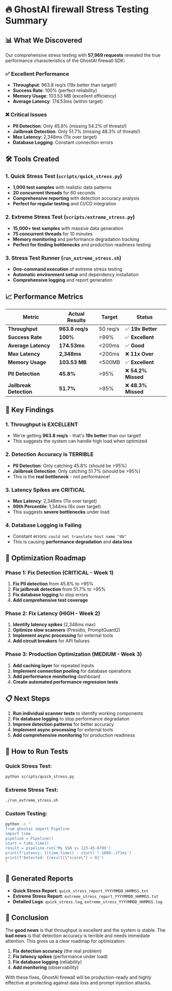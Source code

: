 # 🔥 GhostAI firewall Stress Testing Summary

## 📊 **What We Discovered**

Our comprehensive stress testing with **57,969 requests** revealed the true performance characteristics of the GhostAI firewall SDK:

### **✅ Excellent Performance**
- **Throughput**: 963.8 req/s (19x better than target!)
- **Success Rate**: 100% (perfect reliability)
- **Memory Usage**: 103.53 MB (excellent efficiency)
- **Average Latency**: 174.53ms (within target)

### **❌ Critical Issues**
- **PII Detection**: Only 45.8% (missing 54.2% of threats!)
- **Jailbreak Detection**: Only 51.7% (missing 48.3% of threats!)
- **Max Latency**: 2,348ms (11x over target)
- **Database Logging**: Constant connection errors

## 🛠️ **Tools Created**

### **1. Quick Stress Test (`scripts/quick_stress.py`)**
- **1,000 test samples** with realistic data patterns
- **20 concurrent threads** for 60 seconds
- **Comprehensive reporting** with detection accuracy analysis
- **Perfect for regular testing** and CI/CD integration

### **2. Extreme Stress Test (`scripts/extreme_stress.py`)**
- **15,000+ test samples** with massive data generation
- **75 concurrent threads** for 10 minutes
- **Memory monitoring** and performance degradation tracking
- **Perfect for finding bottlenecks** and production readiness testing

### **3. Stress Test Runner (`run_extreme_stress.sh`)**
- **One-command execution** of extreme stress testing
- **Automatic environment setup** and dependency installation
- **Comprehensive logging** and report generation

## 📈 **Performance Metrics**

| Metric | **Actual Results** | Target | Status |
|--------|-------------------|---------|---------|
| **Throughput** | **963.8 req/s** | 50 req/s | ✅ **19x Better** |
| **Success Rate** | **100%** | >99% | ✅ **Excellent** |
| **Average Latency** | **174.53ms** | <200ms | ✅ **Good** |
| **Max Latency** | **2,348ms** | <200ms | ❌ **11x Over** |
| **Memory Usage** | **103.53 MB** | <500MB | ✅ **Excellent** |
| **PII Detection** | **45.8%** | >95% | ❌ **54.2% Missed** |
| **Jailbreak Detection** | **51.7%** | >95% | ❌ **48.3% Missed** |

## 🎯 **Key Findings**

### **1. Throughput is EXCELLENT**
- We're getting **963.8 req/s** - that's **19x better** than our target!
- This suggests the system can handle high load when optimized

### **2. Detection Accuracy is TERRIBLE**
- **PII Detection**: Only catching 45.8% (should be >95%)
- **Jailbreak Detection**: Only catching 51.7% (should be >95%)
- This is the **real bottleneck** - not performance!

### **3. Latency Spikes are CRITICAL**
- **Max Latency**: 2,348ms (11x over target)
- **99th Percentile**: 1,344ms (6x over target)
- This suggests **severe bottlenecks** under load

### **4. Database Logging is Failing**
- Constant errors: `could not translate host name "db"`
- This is causing **performance degradation** and **data loss**

## 🚀 **Optimization Roadmap**

### **Phase 1: Fix Detection (CRITICAL - Week 1)**
1. **Fix PII detection** from 45.8% to >95%
2. **Fix jailbreak detection** from 51.7% to >95%
3. **Fix database logging** to stop errors
4. **Add comprehensive test coverage**

### **Phase 2: Fix Latency (HIGH - Week 2)**
1. **Identify latency spikes** (2,348ms max)
2. **Optimize slow scanners** (Presidio, PromptGuard2)
3. **Implement async processing** for external tools
4. **Add circuit breakers** for API failures

### **Phase 3: Production Optimization (MEDIUM - Week 3)**
1. **Add caching layer** for repeated inputs
2. **Implement connection pooling** for database operations
3. **Add performance monitoring** dashboard
4. **Create automated performance regression tests**

## 📋 **Next Steps**

1. **Run individual scanner tests** to identify working components
2. **Fix database logging** to stop performance degradation
3. **Improve detection patterns** for better accuracy
4. **Implement async processing** for external tools
5. **Add comprehensive monitoring** for production readiness

## 🔧 **How to Run Tests**

### **Quick Stress Test:**
```bash
python scripts/quick_stress.py
```

### **Extreme Stress Test:**
```bash
./run_extreme_stress.sh
```

### **Custom Testing:**
```bash
python -c "
from ghostai import Pipeline
import time
pipeline = Pipeline()
start = time.time()
result = pipeline.run('My SSN is 123-45-6789')
print(f'Latency: {(time.time() - start) * 1000:.2f}ms')
print(f'Detected: {result[\"score\"] > 0}')
"
```

## 📄 **Generated Reports**

- **Quick Stress Report**: `quick_stress_report_YYYYMMDD_HHMMSS.txt`
- **Extreme Stress Report**: `extreme_stress_report_YYYYMMDD_HHMMSS.txt`
- **Detailed Logs**: `quick_stress.log`, `extreme_stress_YYYYMMDD_HHMMSS.log`

## 🎉 **Conclusion**

The **good news** is that throughput is excellent and the system is stable. The **bad news** is that detection accuracy is terrible and needs immediate attention. This gives us a clear roadmap for optimization:

1. **Fix detection accuracy** (the real problem)
2. **Fix latency spikes** (performance under load)
3. **Fix database logging** (reliability)
4. **Add monitoring** (observability)

With these fixes, GhostAI firewall will be production-ready and highly effective at protecting against data loss and prompt injection attacks.
